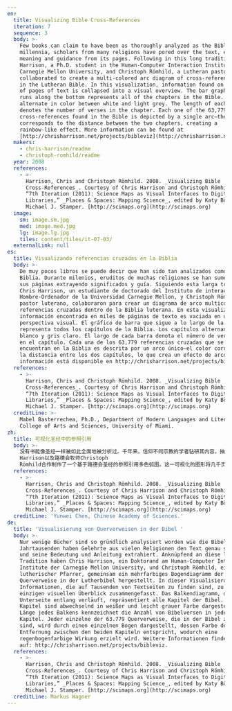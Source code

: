 ```yaml
---
en:
  title: Visualizing Bible Cross-References
  iteration: 7
  sequence: 3
  body: >-
    Few books can claim to have been as thoroughly analyzed as the Bible. For
    millennia, scholars from many religions have pored over the text, extracting
    meaning and guidance from its pages. Following in this long tradition, Chris
    Harrison, a Ph.D. student in the Human-Computer Interaction Institute at
    Carnegie Mellon University, and Christoph Römhild, a Lutheran pastor,
    collaborated to create a multi-colored arc diagram of cross-references found
    in the Lutheran Bible. In this visualization, information found on thousands
    of pages of text is collapsed into a visual overview. The bar graph that
    runs along the bottom represents all of the chapters in the Bible. Chapters
    alternate in color between white and light grey. The length of each bar
    denotes the number of verses in the chapter. Each one of the 63,779
    cross-references found in the Bible is depicted by a single arc—the color
    corresponds to the distance between the two chapters, creating a
    rainbow-like effect. More information can be found at
    [http://chrisharrison.net/projects/bibleviz](http://chrisharrison.net/projects/bibleviz).
  makers:
    - chris-harrison/readme
    - christoph-romhild/readme
  year: 2008
  references:
    - >-
      Harrison, Chris and Christoph Römhild. 2008. _Visualizing Bible
      Cross-References_. Courtesy of Chris Harrison and Christoph Römhild. In
      “7th Iteration (2011): Science Maps as Visual Interfaces to Digital
      Libraries,” _Places & Spaces: Mapping Science_, edited by Katy Börner and
      Michael J. Stamper. [http://scimaps.org](http://scimaps.org)
  image:
    sm: image.sm.jpg
    med: image.med.jpg
    lg: image.lg.jpg
    tiles: content/tiles/it-07-03/
  externalLink: null
es:
  title: Visualizando referencias cruzadas en la Biblia
  body: >-
    De muy pocos libros se puede decir que han sido tan analizados como la
    Biblia. Durante milenios, eruditos de muchas religiones se han sumergido en
    sus páginas extrayendo significados y guía. Siguiendo esta larga tradición,
    Chris Harrison, un estudiante de doctorado del Instituto de interacción
    Hombre-Ordenador de la Universidad Carnegie Mellon, y Christoph Römhild, un
    pastor luterano, colaboraron para crear un diagrama de arco multicolor de
    referencias cruzadas dentro de la Biblia luterana. En esta visualización, la
    información encontrada en miles de páginas de texto es vaciada en una
    perspectiva visual. El gráfico de barra que sigue a lo largo de la base
    representa todos los capítulos de la Biblia. Los capítulos alternan en color
    blanco y gris claro. El largo de cada barra denota el número de versículos
    en el capítulo. Cada una de los 63,779 referencias cruzadas que se
    encuentran en la Biblia es descrita por un arco único—el color corresponde a
    la distancia entre los dos capítulos, lo que crea un efecto de arcoiris. Más
    información está disponible en http://chrisharrison.net/projects/bibleviz.
  references:
    - >-
      Harrison, Chris and Christoph Römhild. 2008. _Visualizing Bible
      Cross-References_. Courtesy of Chris Harrison and Christoph Römhild. In
      “7th Iteration (2011): Science Maps as Visual Interfaces to Digital
      Libraries,” _Places & Spaces: Mapping Science_, edited by Katy Börner and
      Michael J. Stamper. [http://scimaps.org](http://scimaps.org)
  creditLine: >-
    Mabel Basterrechea, Ph.D., Department of Modern Languages and Literatures,
    College of Arts and Sciences, University of Miami.
zh:
  title: 可视化圣经中的参照引用
  body: >-
    没有书能像圣经一样被如此全面地被分析过。千年来，信仰不同宗教的学者钻研其内容，抽象其含义。沿着这一悠久的历史传统，卡内基梅隆大学人机交互中心的博士生Chris
    Harrison以及路德会牧师Christoph
    Römhild合作制作了一个基于路德会圣经的参照引用多色弧图。这一可视化的图形将几千页圣经转化成了一张可视化的地图。底部的条形图代表了圣经的所有章节，并用白色和浅灰色相间隔。条形的宽度与章节中的诗篇个数相对应。圣经中有63,779个参照引用，每一个都由一个弧形表示—颜色与两个章节之间的距离相对应，形成一个如彩虹的地图。更多的信息请访问http://chrisharrison.net/projects/bibleviz。
  references:
    - >-
      Harrison, Chris and Christoph Römhild. 2008. _Visualizing Bible
      Cross-References_. Courtesy of Chris Harrison and Christoph Römhild. In
      “7th Iteration (2011): Science Maps as Visual Interfaces to Digital
      Libraries,” _Places & Spaces: Mapping Science_, edited by Katy Börner and
      Michael J. Stamper. [http://scimaps.org](http://scimaps.org)
  creditLine: 'Yunwei Chen, Chinese Academy of Sciences.'
de:
  title: 'Visualisierung von Querverweisen in der Bibel '
  body: >-
    Nur wenige Bücher sind so gründlich analysiert worden wie die Bibel. Seit
    Jahrtausenden haben Gelehrte aus vielen Religionen den Text genau studiert,
    und seine Bedeutung und Anleitung extrahiert. Anknüpfend an diese lange
    Tradition haben Chris Harrison, ein Doktorand am Human-Computer Interaction
    Institute der Carnegie Mellon University, und Christoph Römhild, ein
    lutherischer Pfarrer, gemeinsam ein mehrfarbiges Bogendiagramm der
    Querverweise in der Lutherbibel hergestellt. In dieser Visualisierung werden
    Informationen, die auf Tausenden von Textseiten zu finden sind, zu einem
    einzigen visuellen Überblick zusammengefasst. Das Balkendiagramm, das an der
    Unterseite entlang verläuft, repräsentiert alle Kapitel der Bibel. Die
    Kapitel sind abwechselnd in weißer und leicht grauer Farbe dargestellt. Die
    Länge jedes Balkens kennzeichnet die Anzahl von Bibelversen in jedem
    Kapitel. Jeder einzelne der 63.779 Querverweise, die in der Bibel zu finden
    sind, wird durch einen einzelnen Bogen dargestellt, dessen Farbe der
    Entfernung zwischen den beiden Kapiteln entspricht, wodurch eine
    regenbogenfarbige Wirkung erzielt wird. Weitere Informationen finden Sie
    auf: http://chrisharrison.net/projects/bibleviz.
  references:
    - >-
      Harrison, Chris and Christoph Römhild. 2008. _Visualizing Bible
      Cross-References_. Courtesy of Chris Harrison and Christoph Römhild. In
      “7th Iteration (2011): Science Maps as Visual Interfaces to Digital
      Libraries,” _Places & Spaces: Mapping Science_, edited by Katy Börner and
      Michael J. Stamper. [http://scimaps.org](http://scimaps.org)
  creditLine: Markus Wagner
---
```

